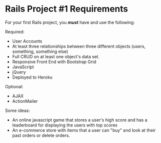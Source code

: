# Rails Project #1 Requirements

For your first Rails project, you ***must*** have and use the following:

Required:

- User Accounts
- At least three relationships between three different objects (users, something, something else)
- Full CRUD on at least one object's data set.
- Responsive Front End with Bootstrap Grid
- JavaScript
- jQuery
- Deployed to Heroku

Optional:

- AJAX
- ActionMailer

Some ideas: 

- An online javascript game that stores a user's high score and has a leaderboard for displaying the users with top scores
- An e-commerce store with items that a user can "buy" and look at their past orders or delete orders.
